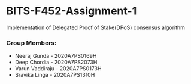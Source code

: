 # BITS-F452-Assignment-1
Implementation of Delegated Proof of Stake(DPoS) consensus algorithm


### Group Members: <br/>
- Neeraj Gunda - 2020A7PS0169H <br/>
- Deep Chordia - 2020A7PS2073H <br/>
- Varun Vaddiraju - 2020A7PS0173H <br/>
- Sravika Linga - 2020A7PS1310H <br/>

